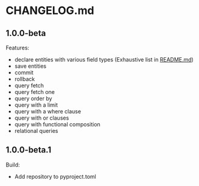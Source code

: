 # CHANGELOG.md

## 1.0.0-beta

Features:

 - declare entities with various field types (Exhaustive list in [README.md](README.md#fields-support))
 - save entities
 - commit
 - rollback
 - query fetch
 - query fetch one
 - query order by
 - query with a limit
 - query with a where clause
 - query with or clauses
 - query with functional composition
 - relational queries

## 1.0.0-beta.1

Build:

 - Add repository to pyproject.toml

